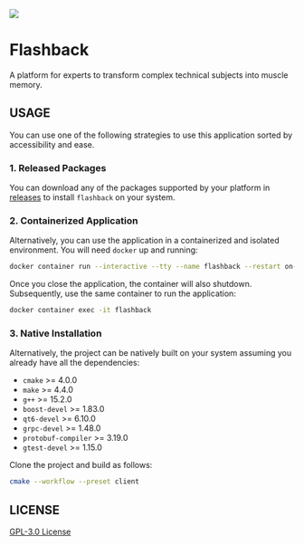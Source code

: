 ![](doc/flashback.png)
# Flashback

A platform for experts to transform complex technical subjects into muscle memory.

## USAGE

You can use one of the following strategies to use this application sorted by accessibility and ease.

### 1. Released Packages

You can download any of the packages supported by your platform in [releases](releases/latest) to install `flashback` on your system.

### 2. Containerized Application

Alternatively, you can use the application in a containerized and isolated environment. You will need `docker` up and running:

```sh
docker container run --interactive --tty --name flashback --restart on-failure briansalehi/flashback:latest
```

Once you close the application, the container will also shutdown. Subsequently, use the same container to run the application:

```sh
docker container exec -it flashback
```

### 3. Native Installation

Alternatively, the project can be natively built on your system assuming you already have all the dependencies:

* `cmake` >= 4.0.0
* `make` >= 4.4.0
* `g++` >= 15.2.0
* `boost-devel` >= 1.83.0
* `qt6-devel` >= 6.10.0
* `grpc-devel` >= 1.48.0
* `protobuf-compiler` >= 3.19.0
* `gtest-devel` >= 1.15.0

Clone the project and build as follows:

```sh
cmake --workflow --preset client
```

## LICENSE

[GPL-3.0 License](LICENSE.md)
